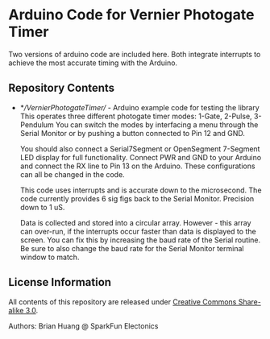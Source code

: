 Arduino Code for Vernier Photogate Timer
===============

Two versions of arduino code are included here. Both integrate interrupts to 
achieve the most accurate timing with the Arduino. 


Repository Contents
-------------------

* **/VernierPhotogateTimer/* - Arduino example code for testing the library
  This operates three different photogate timer modes: 1-Gate, 2-Pulse, 3-Pendulum
  You can switch the modes by interfacing a menu through the Serial Monitor or by
  pushing a button connected to Pin 12 and GND.
  
  You should also connect a Serial7Segment or OpenSegment 7-Segment LED display for full
  functionality. Connect PWR and GND to your Arduino and connect the RX line to Pin 13
  on the Arduino. These configurations can all be changed in the code.

  This code uses interrupts and is accurate down to the microsecond. The code currently provides
  6 sig figs back to the Serial Monitor. Precision down to 1 uS.
  
  Data is collected and stored into a circular array. However - this array can over-run, if the 
  interrupts occur faster than data is displayed to the screen. You can fix this by increasing the
  baud rate of the Serial routine. Be sure to also change the baud rate for the Serial Monitor
  terminal window to match.


License Information
-------------------

All contents of this repository are released under [Creative Commons Share-alike 3.0](http://creativecommons.org/licenses/by-sa/3.0/).

Authors: Brian Huang @ SparkFun Electonics
